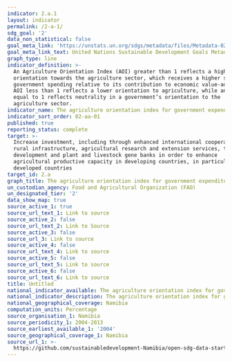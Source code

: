 ```yaml
---
indicator: 2.a.1
layout: indicator
permalink: /2-a-1/
sdg_goal: '2'
data_non_statistical: false
goal_meta_link: 'https://unstats.un.org/sdgs/metadata/files/Metadata-02-0A-01.pdf '
goal_meta_link_text: United Nations Sustainable Development Goals Metadata (PDF 223 KB)
graph_type: line
indicator_definition: >-
  An Agriculture Orientation Index (AOI) greater than 1 reflects a higher
  orientation towards the agriculture sector, which receives a higher share of
  government spending relative to its contribution to economic value-added. An
  AOI less than 1 reflects a lower orientation to agriculture, while an AOI
  equal to 1 reflects neutrality in a government’s orientation to the
  agriculture sector.
indicator_name: The agriculture orientation index for government expenditures
indicator_sort_order: 02-aa-01
published: true
reporting_status: complete
target: >-
  Increase investment, including through enhanced international cooperation, in
  rural infrastructure, agricultural research and extension services, technology
  development and plant and livestock gene banks in order to enhance
  agricultural productive capacity in developing countries, in particular least
  developed countries
target_id: 2.a
graph_title: The agriculture orientation index for government expenditures
un_custodian_agency: Food and Agricultural Organization (FAO)
un_designated_tier: '2'
data_show_map: true
source_active_1: true
source_url_text_1: Link to source
source_active_2: false
source_url_text_2: Link to Source
source_active_3: false
source_url_3: Link to source
source_active_4: false
source_url_text_4: Link to source
source_active_5: false
source_url_text_5: Link to source
source_active_6: false
source_url_text_6: Link to source
title: Untitled
national_indicator_available: The agriculture orientation index for government expenditures
national_indicator_description: The agriculture orientation index for government expenditures
national_geographical_coverage: Namibia
computation_units: Percentage
source_organisation_1: Namibia
source_periodicity_1: 2004-2013
source_earliest_available_1: '2004'
source_geographical_coverage_1: Namibia
source_url_1: >-
  https://github.com/sustainabledevelopment-Namibia/open-sdg-data-starter/blob/develop/data/indicator_2-a-1.csv
---
```

